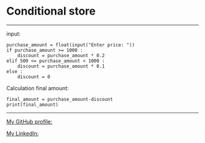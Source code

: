 # Conditional store
---
input:
````
purchase_amount = float(input("Enter price: "))
if purchase_amount >= 1000 :
    discount = purchase_amount * 0.2
elif 500 <= purchase_amount < 1000 :
    discount = purchase_amount * 0.1
else :
    discount = 0
````
Calculation final amount:
````
final_amount = purchase_amount-discount
print(final_amount)
````
***
[My GitHub profile:](https://github.com/ahmadrezaamirii)

[My LinkedIn:](https://www.linkedin.com/in/ahmadreza-amiri-46936b1b2/)